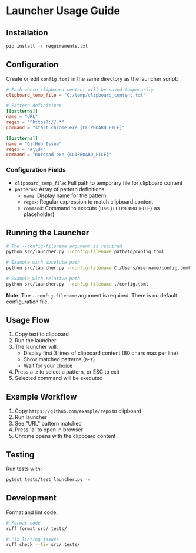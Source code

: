 # Launcher Usage Guide

## Installation

```bash
pip install -r requirements.txt
```

## Configuration

Create or edit `config.toml` in the same directory as the launcher script:

```toml
# Path where clipboard content will be saved temporarily
clipboard_temp_file = "C:/temp/clipboard_content.txt"

# Pattern definitions
[[patterns]]
name = "URL"
regex = "^https?://.*"
command = "start chrome.exe {CLIPBOARD_FILE}"

[[patterns]]
name = "GitHub Issue"
regex = "#\\d+"
command = "notepad.exe {CLIPBOARD_FILE}"
```

### Configuration Fields

- `clipboard_temp_file`: Full path to temporary file for clipboard content
- `patterns`: Array of pattern definitions
  - `name`: Display name for the pattern
  - `regex`: Regular expression to match clipboard content
  - `command`: Command to execute (use `{CLIPBOARD_FILE}` as placeholder)

## Running the Launcher

```bash
# The --config-filename argument is required
python src/launcher.py --config-filename path/to/config.toml

# Example with absolute path
python src/launcher.py --config-filename C:/Users/username/config.toml

# Example with relative path
python src/launcher.py --config-filename ./config.toml
```

**Note**: The `--config-filename` argument is required. There is no default configuration file.

## Usage Flow

1. Copy text to clipboard
2. Run the launcher
3. The launcher will:
   - Display first 3 lines of clipboard content (80 chars max per line)
   - Show matched patterns (a-z)
   - Wait for your choice
4. Press a-z to select a pattern, or ESC to exit
5. Selected command will be executed

## Example Workflow

1. Copy `https://github.com/example/repo` to clipboard
2. Run launcher
3. See "URL" pattern matched
4. Press 'a' to open in browser
5. Chrome opens with the clipboard content

## Testing

Run tests with:

```bash
pytest tests/test_launcher.py -v
```

## Development

Format and lint code:

```bash
# Format code
ruff format src/ tests/

# Fix linting issues
ruff check --fix src/ tests/
```
